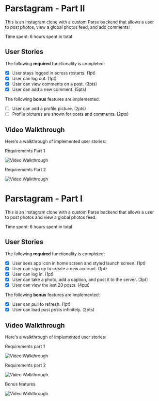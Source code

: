 # Parstagram - Part II

This is an Instagram clone with a custom Parse backend that allows a user to post photos, view a global photos feed, and add comments!

Time spent: 6 hours spent in total

## User Stories

The following **required** functionality is completed:

- [x] User stays logged in across restarts. (1pt)
- [x] User can log out. (1pt)
- [x] User can view comments on a post. (3pts)
- [x] User can add a new comment. (5pts)

The following **bonus** features are implemented:

- [ ] User can add a profile picture. (2pts)
- [ ] Profile pictures are shown for posts and comments. (2pts)

## Video Walkthrough

Here's a walkthrough of implemented user stories:

Requirements Part 1

<img src='http://g.recordit.co/y4ckUK15T5.gif' title='Video Walkthrough' width='' alt='Video Walkthrough' />

Requirements Part 2

<img src='http://recordit.co/OW14HFgGAk' title='Video Walkthrough' width='' alt='Video Walkthrough' />

# Parstagram - Part I

This is an Instagram clone with a custom Parse backend that allows a user to post photos and view a global photos feed.

Time spent: 6 hours spent in total

## User Stories

The following **required** functionality is completed:

- [x] User sees app icon in home screen and styled launch screen. (1pt)
- [x] User can sign up to create a new account. (1pt)
- [x] User can log in. (1pt)
- [x] User can take a photo, add a caption, and post it to the server. (3pt)
- [x] User can view the last 20 posts. (4pts)

The following **bonus** features are implemented:

- [x] User can pull to refresh. (1pt)
- [x] User can load past posts infinitely. (2pts)

## Video Walkthrough

Here's a walkthrough of implemented user stories:

Requirements part 1

<img src='http://g.recordit.co/Fweho1zMGA.gif' title='Video Walkthrough' width='' alt='Video Walkthrough' />

Requirements part 2

<img src='http://g.recordit.co/ItHK0CuRJP.gif' title='Video Walkthrough' width='' alt='Video Walkthrough' />

Bonus features

<img src='http://g.recordit.co/YDhUFPLAxw.gif' title='Video Walkthrough' width='' alt='Video Walkthrough' />
